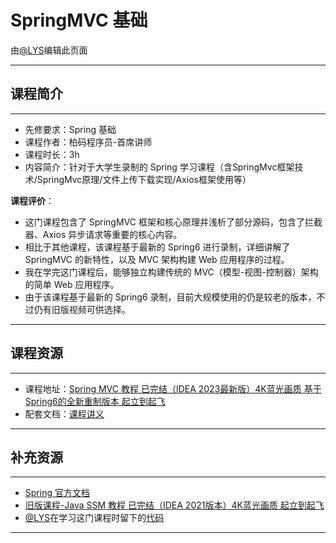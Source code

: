 # SpringMVC 基础

由[@LYS](https://lys2021.com/)编辑此页面

****

## 课程简介

<!-- 此处按照视频信息填写即可 -->

****

- 先修要求：Spring 基础
- 课程作者：柏码程序员-首席讲师
- 课程时长：3h
- 内容简介：针对于大学生录制的 Spring 学习课程（含SpringMvc框架技术/SpringMvc原理/文件上传下载实现/Axios框架使用等）

**课程评价**：

<!-- 介绍学习该门课程主观感受，内容包括但不限于：
    （1）课程覆盖的知识点范围
    （2）与同类课程相比它的优势与特点
    （3）学习这门课程的体验与感受（必须要有）
    （4）自学这门课的注意点（踩过的坑、难度预警等等）
    （5）... ...
     注意使用无序列表分割过长的语句，且句尾加上“。”
-->

* 这门课程包含了 SpringMVC 框架和核心原理并浅析了部分源码，包含了拦截器、Axios 异步请求等重要的核心内容。
* 相比于其他课程，该课程基于最新的 Spring6 进行录制，详细讲解了 SpringMVC 的新特性，以及 MVC 架构构建 Web 应用程序的过程。
* 我在学完这门课程后，能够独立构建传统的 MVC（模型-视图-控制器）架构的简单 Web 应用程序。
* 由于该课程基于最新的 Spring6 录制，目前大规模使用的仍是较老的版本，不过仍有旧版视频可供选择。

****

## 课程资源

<!-- 此处请尽量保证课程地址和文档链接长久有效
    （1）视频地址：[标题与链接课程标题尽量照应]()
    （2）配套文档：[标题可以说明文档来源等信息]()
-->

****

- 课程地址：[Spring MVC 教程 已完结（IDEA 2023最新版）4K蓝光画质 基于Spring6的全新重制版本 起立到起飞](https://www.bilibili.com/video/BV1Lh4y1M7kx?p=15&vd_source=ce95ad6607d316dd76f87b90ab69fa3f)
- 配套文档：[课程讲义](https://itbaima.net/document/2/0/1)

****

## 补充资源

<!-- 请尽量补充相关学习资源，实在没有请尽量保证课程配套文档内容详实
    （1）官方文档
    （2）你在学习该课程时参考过的有用的资料
    （3）有用的博客或学习笔记
    （4）... ...
    注意使用无序列表列举
-->

****

* [Spring 官方文档](https://spring.io/)
* [旧版课程-Java SSM 教程 已完结（IDEA 2021版本）4K蓝光画质 起立到起飞](https://www.bilibili.com/video/BV1xL4y1H7Tq/?spm_id_from=333.999.0.0&vd_source=ce95ad6607d316dd76f87b90ab69fa3f)
* [@LYS](https://lys2021.com/)在学习这门课程时留下的[代码](https://github.com/Doge2077/learn-ssm)

****